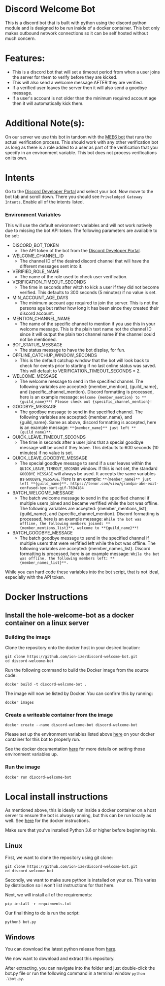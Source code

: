 # Discord Welcome Bot
This is a discord bot that is built with python using the discord python module and is designed to be run inside of a docker container. This bot only makes outbound network connections so it can be self hosted without much concern.

# Features:

- This is a discord bot that will set a timeout period from when a user joins the server for them to verify before they are kicked.
- This will also send a welcome message AFTER they are verified.
- If a verified user leaves the server then it will also send a goodbye message.
- If a user's account is not older than the minimum required account age then it will automatically kick them.

# Additional Note(s): 

On our server we use this bot in tandom with the [MEE6 bot](https://mee6.xyz/) that runs the actual verification process. This should work with any other verification bot as long as there is a role added to a user as part of the verification that you specify in an environment variable. This bot does not process verifications on its own.

# Intents
Go to the [Discord Developer Portal](https://discord.com/developers/applications) and select your bot. Now move to the bot tab and scroll down. There you should see ```Priveledged Gateway Intents```. Enable all of the intents listed.

### Environment Variables
This will use the default environment variables and will not work natively due to missing the bot API token. The following parameters are available to be set:
- DISCORD_BOT_TOKEN
  - The API token of the bot from the [Discord Developer Portal](https://discord.com/developers/applications).
- WELCOME_CHANNEL_ID
  - The channel ID of the desired discord channel that will have the different messages sent into it.
- VERIFIED_ROLE_NAME
  - The name of the role used to check user verification.
- VERIFICATION_TIMEOUT_SECONDS
  - The time in seconds after witch to kick a user if they did not become verified. This defaults to 300 seconds (5 minutes) if no value is set.
- MIN_ACCOUNT_AGE_DAYS
  - The minimum account age required to join the server. This is not the persons age but rather how long it has been since they created their discord account.
- MENTION_CHANNEL_NAME
  - The name of the specific channel to mention if you use this in your welcome message. This is the plain text name not the channel ID since it will output the plain text channel name if the channel could not be mentioned.
- BOT_STATUS_MESSAGE
  - The status message to have the bot display, for fun.
- OFFLINE_CATCHUP_WINDOW_SECONDS
  - This is the default catchup window that the bot will look back to check for events prior to starting if no last online status was saved. This will default to VERIFICATION_TIMEOUT_SECONDS * 2.
- WELCOME_MESSAGE
  - The welcome message to send in the specified channel. The following variables are accepted: {member_mention}, {guild_name}, and {specific_channel_mention}. Discord formatting is processed, here is an example message:
```Welcome {member_mention} to **{guild_name}**! Please check out {specific_channel_mention}!```
- GOODBYE_MESSAGE
  - The goodbye message to send in the specified channel. The following variables are accepted: {member_name}, and {guild_name}. Same as above, discord formatting is accepted, here is an example message:
```**{member_name}** just left **{guild_name}**.```
- QUICK_LEAVE_TIMEOUT_SECONDS
  - The time in seconds after a user joins that a special goodbye message will be used if they leave. This defaults to 600 seconds (10 minutes) if no value is set.
- QUICK_LEAVE_GOODBYE_MESSAGE
  - The special goodbye message to send if a user leaves within the `QUICK_LEAVE_TIMEOUT_SECONDS` window. If this is not set, the standard `GOODBYE_MESSAGE` will always be used. It accepts the same variables as `GOODBYE_MESSAGE`. Here is an example:
```**{member_name}** just left **{guild_name}**. https://tenor.com/view/grandpa-abe-exit-confused-bye-bart-gif-7694184```
- BATCH_WELCOME_MESSAGE
  - The batch welcome message to send in the specified channel if multiple users joined and became verfified while the bot was offline. The following variables are accepted: {member_mentions_list}, {guild_name}, and {specific_channel_mention}. Discord formatting is processed, here is an example message:
```While the bot was offline, the following members joined: **{member_mentions_list}**, welcome to **{guild_name}**!```
- BATCH_GOODBYE_MESSAGE
  - The batch goodbye message to send in the specified channel if multiple users that were verfified left while the bot was offline. The following variables are accepted: {member_names_list}. Discord formatting is processed, here is an example message:
```While the bot was offline, the following members left: **{member_names_list}**.```

While you can hard code these variables into the bot script, that is not ideal, especially with the API token.

# Docker Instructions
## Install the hole-welcome-bot as a docker container on a linux server
### Building the image
Clone the repository onto the docker host in your desired location:
```
git clone https://github.com/ion-ize/discord-welcome-bot.git
cd discord-welcome-bot
```

Run the following command to build the Docker image from the source code:

```docker build -t discord-welcome-bot .```

The image will now be listed by Docker. You can confirm this by running:

```docker images```

### Create a writeable container from the image

```docker create --name discord-welcome-bot discord-welcome-bot```

Please set up the environment variables listed above [here](#environment-variables) on your docker container for this bot to properly run.

See the docker documentation [here](https://docs.docker.com/reference/cli/docker/container/run/#env) for more details on setting those environment variables up.

### Run the image
```docker run discord-welcome-bot```

# Local install instructions
As mentioned above, this is ideally run inside a docker container on a host server to ensure the bot is always running, but this can be run locally as well. See [here](#docker-instructions) for the docker instructions.

Make sure that you've installed Python 3.6 or higher before beginning this.

## Linux
First, we want to clone the repository using git clone:

```
git clone https://github.com/ion-ize/discord-welcome-bot.git
cd discord-welcome-bot
```

Secondly, we want to make sure python is installed on your os. This varies by distribution so I won't list instructions for that here.

Next, we will install all of the requirements:

```pip install -r requirments.txt```

Our final thing to do is run the script:

```python3 bot.py```

## Windows
You can download the latest python release from [here](https://www.python.org/downloads/windows/). 

We now want to download and extract this repository. 

After extracting, you can navigate into the folder and just double-click the bot.py file or run the following command in a terminal window ```python .\bot.py```.
